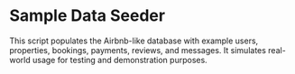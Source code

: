 # Sample Data Seeder

This script populates the Airbnb-like database with example users, properties, bookings, payments, reviews, and messages.
It simulates real-world usage for testing and demonstration purposes.
